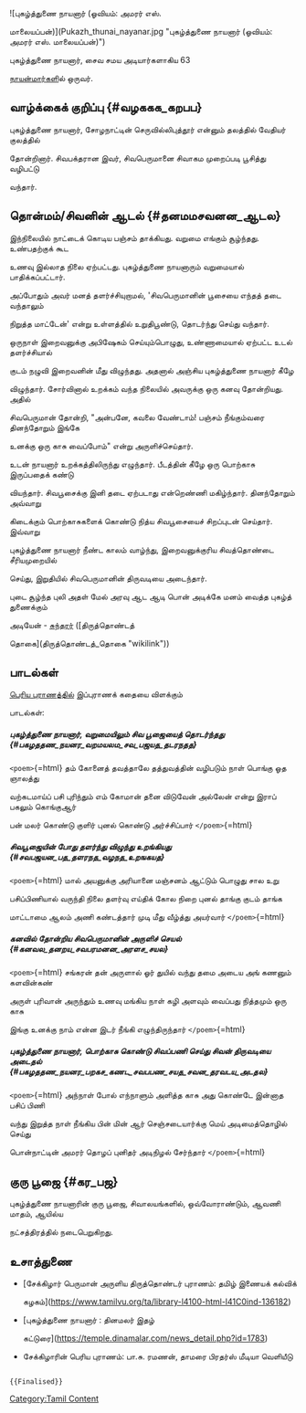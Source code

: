 ![புகழ்த்துணை நாயனார் (ஓவியம்: அமரர் எஸ்.
மாலையப்பன்)](Pukazh_thunai_nayanar.jpg "புகழ்த்துணை நாயனார் (ஓவியம்: அமரர் எஸ். மாலையப்பன்)")
புகழ்த்துணை நாயனார், சைவ சமய அடியார்களாகிய 63
[நாயன்மார்கள](நாயன்மார்கள் "wikilink")ில் ஒருவர்.

## வாழ்க்கைக் குறிப்பு {#வழககக_கறபப}

புகழ்த்துணை நாயனார், சோழநாட்டின் செருவில்லிபுத்தூர் என்னும் தலத்தில் வேதியர் குலத்தில்
தோன்றினார். சிவபக்தரான இவர், சிவபெருமானை சிவாகம முறைப்படி பூசித்து வழிபட்டு
வந்தார்.

## தொன்மம்/சிவனின் ஆடல் {#தனமமசவனன_ஆடல}

இந்நிலையில் நாட்டைக் கொடிய பஞ்சம் தாக்கியது. வறுமை எங்கும் சூழ்ந்தது. உண்பதற்குக் கூட
உணவு இல்லாத நிலை ஏற்பட்டது. புகழ்த்துணை நாயனாரும் வறுமையால் பாதிக்கப்பட்டார்.
அப்போதும் அவர் மனத் தளர்ச்சியுறாமல், 'சிவபெருமானின் பூசையை எந்தத் தடை வந்தாலும்
நிறுத்த மாட்டேன்' என்று உள்ளத்தில் உறுதிபூண்டு, தொடர்ந்து செய்து வந்தார்.

ஒருநாள் இறைவனுக்கு அபிஷேகம் செய்யும்பொழுது, உண்ணாமையால் ஏற்பட்ட உடல் தளர்ச்சியால்
குடம் நழுவி இறைவனின் மீது விழுந்தது. அதனால் அஞ்சிய புகழ்த்துணை நாயனார் கீழே
விழுந்தார். சோர்வினால் உறக்கம் வந்த நிலையில் அவருக்கு ஒரு கனவு தோன்றியது. அதில்
சிவபெருமான் தோன்றி, "அன்பனே, கவலை வேண்டாம்! பஞ்சம் நீங்கும்வரை தினந்தோறும் இங்கே
உனக்கு ஒரு காசு வைப்போம்" என்று அருளிச்செய்தார்.

உடன் நாயனார் உறக்கத்திலிருந்து எழுந்தார். பீடத்தின் கீழே ஒரு பொற்காசு இருப்பதைக் கண்டு
வியந்தார். சிவபூசைக்கு இனி தடை ஏற்படாது என்றெண்ணி மகிழ்ந்தார். தினந்தோறும் அவ்வாறு
கிடைக்கும் பொற்காசுகளைக் கொண்டு நித்ய சிவபூசையைச் சிறப்புடன் செய்தார். இவ்வாறு
புகழ்த்துணை நாயனார் நீண்ட காலம் வாழ்ந்து, இறைவனுக்குரிய சிவத்தொண்டை சீரியமுறையில்
செய்து, இறுதியில் சிவபெருமானின் திருவடியை அடைந்தார்.

புடை சூழ்ந்த புலி அதள் மேல் அரவு ஆட ஆடி பொன் அடிக்கே மனம் வைத்த புகழ்த் துணைக்கும்
அடியேன் - [சுந்தரர்](சுந்தரமூர்த்தி_நாயனார் "wikilink") ([திருத்தொண்டத்
தொகை](திருத்தொண்டத்_தொகை "wikilink"))

## பாடல்கள்

[பெரிய புராணத்தில்](பெரிய_புராணம் "wikilink") இப்புராணக் கதையை விளக்கும்
பாடல்கள்:

##### புகழ்த்துணை நாயனார், வறுமையிலும் சிவ பூஜையைத் தொடர்ந்தது {#பகழததண_நயனர_வறமயலம_சவ_பஜயத_தடரநதத}

`<poem>`{=html} தம் கோனைத் தவத்தாலே தத்துவத்தின் வழிபடும் நாள் பொங்கு ஓத ஞாலத்து
வற்கடமாய்ப் பசி புரிந்தும் எம் கோமான் தனை விடுவேன் அல்லேன் என்று இராப் பகலும் கொங்குஆர்
பன் மலர் கொண்டு குளிர் புனல் கொண்டு அர்ச்சிப்பார் `</poem>`{=html}

##### சிவபூஜையின் போது தளர்ந்து விழுந்து உறங்கியது {#சவபஜயன_பத_தளரநத_வழநத_உறஙகயத}

`<poem>`{=html} மால் அயனுக்கு அரியானை மஞ்சனம் ஆட்டும் பொழுது சால உறு
பசிப்பிணியால் வருந்தி நிலை தளர்வு எய்திக் கோல நிறை புனல் தாங்கு குடம் தாங்க
மாட்டாமை ஆலம் அணி கண்டத்தார் முடி மீது வீழ்த்து அயர்வார் `</poem>`{=html}

##### கனவில் தோன்றிய சிவபெருமானின் அருளிச் செயல் {#கனவல_தனறய_சவபரமனன_அரளச_சயல}

`<poem>`{=html} சங்கரன் தன் அருளால் ஓர் துயில் வந்து தமை அடைய அங் கணனும் களவின்கண்
அருள் புரிவான் அருந்தும் உணவு மங்கிய நாள் கழி அளவும் வைப்பது நித்தமும் ஒரு காசு
இங்கு உனக்கு நாம் என்ன இடர் நீங்கி எழுந்திருந்தார் `</poem>`{=html}

##### புகழ்த்துணை நாயனார், பொற்காசு கொண்டு சிவப்பணி செய்து சிவன் திருவடியை அடைதல் {#பகழததண_நயனர_பறகச_கணட_சவபபண_சயத_சவன_தரவடய_அடதல}

`<poem>`{=html} அந்நாள் போல் எந்நாளும் அளித்த காசு அது கொண்டே இன்னாத பசிப் பிணி
வந்து இறுத்த நாள் நீங்கிய பின் மின் ஆர் செஞ்சடையார்க்கு மெய் அடிமைத்தொழில் செய்து
பொன்நாட்டின் அமரர் தொழப் புனிதர் அடிநிழல் சேர்ந்தார் `</poem>`{=html}

## குரு பூஜை {#கர_பஜ}

புகழ்த்துணை நாயனாரின் குரு பூஜை, சிவாலயங்களில், ஒவ்வோராண்டும், ஆவணி மாதம், ஆயில்ய
நட்சத்திரத்தில் நடைபெறுகிறது.

## உசாத்துணை

-   [சேக்கிழார் பெருமான் அருளிய திருத்தொண்டர் புராணம்: தமிழ் இணையக் கல்விக்
    கழகம்](https://www.tamilvu.org/ta/library-l4100-html-l41C0ind-136182)
-   [புகழ்த்துணை நாயனார் : தினமலர் இதழ்
    கட்டுரை](https://temple.dinamalar.com/news_detail.php?id=1783)
-   சேக்கிழாரின் பெரிய புராணம்: பா.சு. ரமணன், தாமரை பிரதர்ஸ் மீடியா வெளியீடு

```{=mediawiki}
{{Finalised}}
```
[Category:Tamil Content](Category:Tamil_Content "wikilink")
